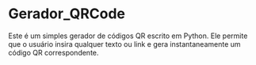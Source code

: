# Gerador_QRCode
Este é um simples gerador de códigos QR escrito em Python. Ele permite que o usuário insira qualquer texto ou link e gera instantaneamente um código QR correspondente.
